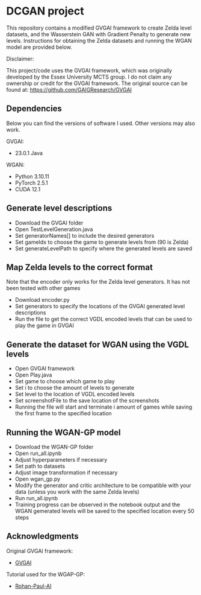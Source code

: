 # DCGAN project

This repository contains a modified GVGAI framework to create Zelda level datasets, and the Wasserstein GAN with Gradient Penalty to generate new levels.
Instructions for obtaining the Zelda datasets and running the WGAN model are provided below.

Disclaimer:

This project/code uses the GVGAI framework, which was originally developed 
by the Essex University MCTS group. I do not claim any ownership or credit 
for the GVGAI framework. The original source can be found at:
https://github.com/GAIGResearch/GVGAI

## Dependencies
Below you can find the versions of software I used. Other versions may also work.

GVGAI:
* 23.0.1 Java
  
WGAN:
* Python 3.10.11
* PyTorch 2.5.1
* CUDA 12.1


## Generate level descriptions
* Download the GVGAI folder
* Open TestLevelGeneration.java
* Set generatorNames[] to include the desired generators
* Set gameIdx to choose the game to generate levels from (90 is Zelda)
* Set generateLevelPath to specify where the generated levels are saved

## Map Zelda levels to the correct format
Note that the encoder only works for the Zelda level generators. It has not been tested with other games
* Download encoder.py
* Set generators to specify the locations of the GVGAI generated level descriptions
* Run the file to get the correct VGDL encoded levels that can be used to play the game in GVGAI

## Generate the dataset for WGAN using the VGDL levels
* Open GVGAI framework
* Open Play.java
* Set game to choose which game to play
* Set i to choose the amount of levels to generate
* Set level to the location of VGDL encoded levels
* Set screenshotFile to the save location of the screenshots
* Running the file will start and terminate i amount of games while saving the first frame to the specified location

## Running the WGAN-GP model
* Download the WGAN-GP folder
* Open run_all.ipynb
* Adjust hyperparameters if necessary
* Set path to datasets
* Adjust image transformation if necessary
* Open wgan_gp.py
* Modify the generator and critic architecture to be compatible with your data (unless you work with the same Zelda levels)
* Run run_all.ipynb
* Training progress can be observed in the notebook output and the WGAN gemerated levels will be saved to the specified location every 50 steps

## Acknowledgments

Original GVGAI framework:

* [GVGAI](https://github.com/GAIGResearch/GVGAI)

Tutorial used for the WGAP-GP:

* [Rohan-Paul-AI](https://www.youtube.com/watch?v=8bStI2gxHL4&list=PLxqBkZuBynVSRYUck5dFes9kp9M__A8Ad&index=5)
